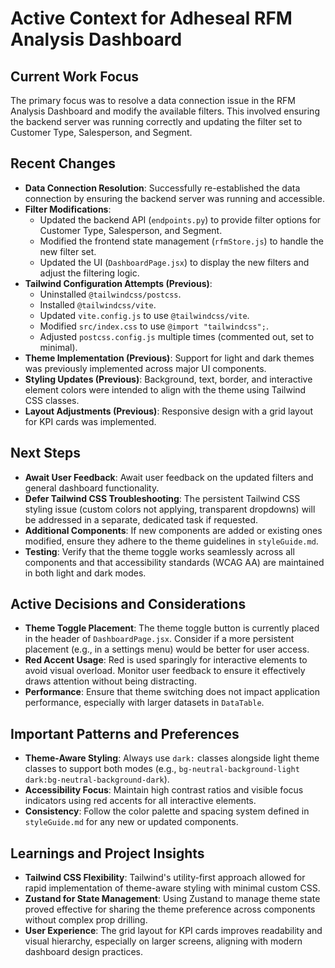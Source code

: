 # Active Context for Adheseal RFM Analysis Dashboard

## Current Work Focus

The primary focus was to resolve a data connection issue in the RFM Analysis Dashboard and modify the available filters. This involved ensuring the backend server was running correctly and updating the filter set to Customer Type, Salesperson, and Segment.

## Recent Changes

- **Data Connection Resolution**: Successfully re-established the data connection by ensuring the backend server was running and accessible.
- **Filter Modifications**:
  - Updated the backend API (`endpoints.py`) to provide filter options for Customer Type, Salesperson, and Segment.
  - Modified the frontend state management (`rfmStore.js`) to handle the new filter set.
  - Updated the UI (`DashboardPage.jsx`) to display the new filters and adjust the filtering logic.
- **Tailwind Configuration Attempts (Previous)**:
  - Uninstalled `@tailwindcss/postcss`.
  - Installed `@tailwindcss/vite`.
  - Updated `vite.config.js` to use `@tailwindcss/vite`.
  - Modified `src/index.css` to use `@import "tailwindcss";`.
  - Adjusted `postcss.config.js` multiple times (commented out, set to minimal).
- **Theme Implementation (Previous)**: Support for light and dark themes was previously implemented across major UI components.
- **Styling Updates (Previous)**: Background, text, border, and interactive element colors were intended to align with the theme using Tailwind CSS classes.
- **Layout Adjustments (Previous)**: Responsive design with a grid layout for KPI cards was implemented.

## Next Steps

- **Await User Feedback**: Await user feedback on the updated filters and general dashboard functionality.
- **Defer Tailwind CSS Troubleshooting**: The persistent Tailwind CSS styling issue (custom colors not applying, transparent dropdowns) will be addressed in a separate, dedicated task if requested.
- **Additional Components**: If new components are added or existing ones modified, ensure they adhere to the theme guidelines in `styleGuide.md`.
- **Testing**: Verify that the theme toggle works seamlessly across all components and that accessibility standards (WCAG AA) are maintained in both light and dark modes.

## Active Decisions and Considerations

- **Theme Toggle Placement**: The theme toggle button is currently placed in the header of `DashboardPage.jsx`. Consider if a more persistent placement (e.g., in a settings menu) would be better for user access.
- **Red Accent Usage**: Red is used sparingly for interactive elements to avoid visual overload. Monitor user feedback to ensure it effectively draws attention without being distracting.
- **Performance**: Ensure that theme switching does not impact application performance, especially with larger datasets in `DataTable`.

## Important Patterns and Preferences

- **Theme-Aware Styling**: Always use `dark:` classes alongside light theme classes to support both modes (e.g., `bg-neutral-background-light dark:bg-neutral-background-dark`).
- **Accessibility Focus**: Maintain high contrast ratios and visible focus indicators using red accents for all interactive elements.
- **Consistency**: Follow the color palette and spacing system defined in `styleGuide.md` for any new or updated components.

## Learnings and Project Insights

- **Tailwind CSS Flexibility**: Tailwind's utility-first approach allowed for rapid implementation of theme-aware styling with minimal custom CSS.
- **Zustand for State Management**: Using Zustand to manage theme state proved effective for sharing the theme preference across components without complex prop drilling.
- **User Experience**: The grid layout for KPI cards improves readability and visual hierarchy, especially on larger screens, aligning with modern dashboard design practices.
